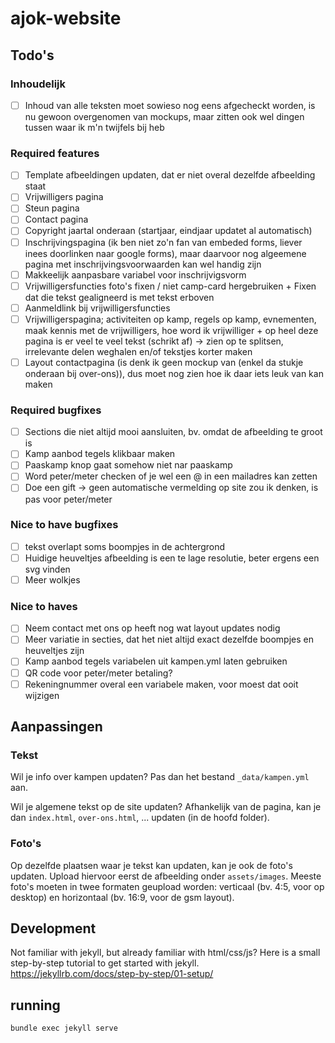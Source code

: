 # ajok-website
## Todo's

### Inhoudelijk
- [ ] Inhoud van alle teksten moet sowieso nog eens afgecheckt worden, is nu gewoon overgenomen van mockups, maar zitten ook wel dingen tussen waar ik m'n twijfels bij heb

### Required features
- [ ] Template afbeeldingen updaten, dat er niet overal dezelfde afbeelding staat
- [ ] Vrijwilligers pagina
- [ ] Steun pagina
- [ ] Contact pagina
- [ ] Copyright jaartal onderaan (startjaar, eindjaar updatet al automatisch)
- [ ] Inschrijvingspagina (ik ben niet zo'n fan van embeded forms, liever inees doorlinken naar google forms), maar daarvoor nog algeemene pagina met inschrijvingsvoorwaarden kan wel handig zijn
- [ ] Makkeelijk aanpasbare variabel voor inschrijvigsvorm
- [ ] Vrijwilligersfuncties foto's fixen / niet camp-card hergebruiken + Fixen dat die tekst gealigneerd is met tekst erboven
- [ ] Aanmeldlink bij vrijwilligersfuncties
- [ ] Vrijwilligerspagina; activiteiten op kamp, regels op kamp, evnementen, maak kennis met de vrijwilligers, hoe word ik vrijwilliger + op heel deze pagina is er veel te veel tekst (schrikt af) -> zien op te splitsen, irrelevante delen weghalen en/of tekstjes korter maken
- [ ] Layout contactpagina (is denk ik geen mockup van (enkel da stukje onderaan bij over-ons)), dus moet nog zien hoe ik daar iets leuk van kan maken

### Required bugfixes
- [ ] Sections die niet altijd mooi aansluiten, bv. omdat de afbeelding te groot is
- [ ] Kamp aanbod tegels klikbaar maken
- [ ] Paaskamp knop gaat somehow niet nar paaskamp
- [ ] Word peter/meter checken of je wel een @ in een mailadres kan zetten
- [ ] Doe een gift -> geen automatische vermelding op site zou ik denken, is pas voor peter/meter

### Nice to have bugfixes
- [ ] tekst overlapt soms boompjes in  de achtergrond
- [ ] Huidige heuveltjes afbeelding is een te lage resolutie, beter ergens een svg vinden
- [ ] Meer wolkjes

### Nice to haves
- [ ] Neem contact met ons op heeft nog wat layout updates nodig
- [ ] Meer variatie in secties, dat het niet altijd exact dezelfde boompjes en heuveltjes zijn
- [ ] Kamp aanbod tegels variabelen uit kampen.yml laten gebruiken
- [ ] QR code voor peter/meter betaling?
- [ ] Rekeningnummer overal een variabele maken, voor moest dat ooit wijzigen

## Aanpassingen

### Tekst
Wil je info over kampen updaten? Pas dan het bestand `_data/kampen.yml` aan. 

Wil je algemene tekst op de site updaten? Afhankelijk van de pagina, kan je dan `index.html`, `over-ons.html`, ... updaten (in de hoofd folder).  

### Foto's
Op dezelfde plaatsen waar je tekst kan updaten, kan je ook de foto's updaten. Upload hiervoor eerst de afbeelding onder `assets/images`. Meeste foto's moeten in twee formaten geupload worden: verticaal (bv. 4:5, voor op desktop) en horizontaal (bv. 16:9, voor de gsm layout). 

## Development
Not familiar with jekyll, but already familiar with html/css/js? Here is a small step-by-step tutorial to get started with jekyll. https://jekyllrb.com/docs/step-by-step/01-setup/

## running
```
bundle exec jekyll serve
```